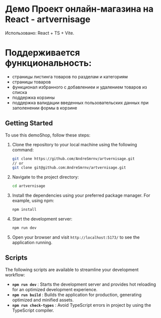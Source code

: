 # Демо Проект онлайн-магазина на React - artvernisage
Использовано: React + TS + Vite.

# Поддерживается функциональность:
- страницы листинга товаров по разделам и категориям
- страницы товаров
- функционал избранного с добавлениеи и удалением товаров из списка
- поддержка корзины
- поддержка валидации введенных пользовательских данных при заполенении формы в корзине


## Getting Started

To use this demoShop, follow these steps:

1. Clone the repository to your local machine using the following command:

   ```bash
   git clone https://github.com/AndreSmrnv/artvernisage.git
   // or
   git clone git@github.com:AndreSmrnv/artvernisage.git
   ```

2. Navigate to the project directory:

   ```bash
   cd artvernisage
   ```

3. Install the dependencies using your preferred package manager. For example, using npm:

   ```bash
   npm install
   ```

4. Start the development server:

   ```bash
   npm run dev
   ```

5. Open your browser and visit `http://localhost:5173/` to see the application running.


## Scripts

The following scripts are available to streamline your development workflow:

- **`npm run dev`** : Starts the development server and provides hot reloading for an optimized development experience.
- **`npm run build`** : Builds the application for production, generating optimized and minified assets.
- **`npm run check-types`** : Avoid TypeScript errors in project by using the TypeScript compiler.
